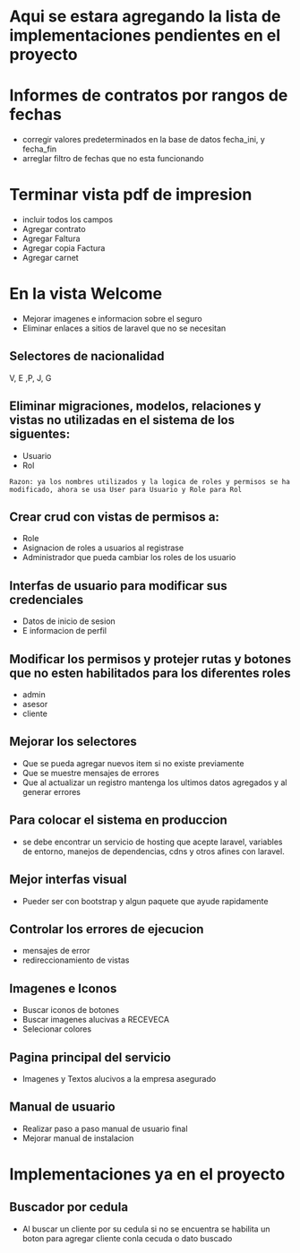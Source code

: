 # Aqui se estara agregando la lista de implementaciones pendientes en el proyecto

# Informes de contratos por rangos de fechas

- corregir valores predeterminados en la base de datos fecha_ini, y fecha_fin
-  arreglar filtro de fechas que no esta funcionando

# Terminar vista pdf de impresion

- incluir todos los campos 
- Agregar contrato
- Agregar Faltura
- Agregar copia Factura
- Agregar carnet


# En la vista Welcome

- Mejorar imagenes e informacion sobre el seguro
- Eliminar enlaces a sitios de laravel que no se necesitan

## Selectores de nacionalidad

V, E ,P, J, G

## Eliminar migraciones, modelos, relaciones y vistas no utilizadas en el sistema de los siguentes:

- Usuario
- Rol

`Razon: ya los nombres utilizados y la logica de roles y permisos se ha modificado, ahora se usa User para Usuario y Role para Rol`

## Crear crud con vistas de permisos a:

- Role
- Asignacion de roles a usuarios al registrase
- Administrador que pueda cambiar los roles de los usuario


## Interfas de usuario para modificar sus credenciales

- Datos de inicio de sesion
- E informacion de perfil

## Modificar los permisos y protejer rutas y botones que no esten habilitados para los diferentes roles

- admin
- asesor
- cliente

## Mejorar los selectores

- Que se pueda agregar nuevos item si no existe previamente
- Que se muestre mensajes de errores
- Que al actualizar un registro mantenga los ultimos datos agregados y al generar errores


## Para colocar el sistema en produccion

- se debe encontrar un servicio de hosting que acepte laravel, variables de entorno, manejos de dependencias, cdns y otros afines con laravel.

## Mejor interfas visual

- Pueder ser con bootstrap y algun paquete que ayude rapidamente

## Controlar los errores de ejecucion

- mensajes de error
- redireccionamiento de vistas


## Imagenes e Iconos

- Buscar iconos de botones
- Buscar imagenes alucivas a RECEVECA
- Selecionar colores

## Pagina principal del servicio

- Imagenes y Textos alucivos a la empresa asegurado

## Manual de usuario

- Realizar paso a paso manual de usuario final
- Mejorar manual de instalacion



# Implementaciones ya en el proyecto

## Buscador por cedula 

- Al buscar un cliente por su cedula si no se encuentra se habilita un boton para agregar cliente conla cecuda o dato buscado



